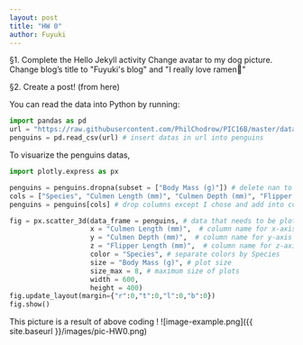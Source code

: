 ```yaml
---
layout: post
title: "HW 0"
author: Fuyuki
---
```

 
§1. Complete the Hello Jekyll activity
Change avatar to my dog picture.
Change blog’s title to "Fuyuki's blog" and "I really love ramen🍜"


§2. Create a post! (from here)

You can read the data into Python by running:

```python
import pandas as pd
url = "https://raw.githubusercontent.com/PhilChodrow/PIC16B/master/datasets/palmer_penguins.csv"
penguins = pd.read_csv(url) # insert datas in url into penguins
```
To visuarize the penguins datas,

```python
import plotly.express as px

penguins = penguins.dropna(subset = ["Body Mass (g)"]) # delete nan to avoid error
cols = ["Species", "Culmen Length (mm)", "Culmen Depth (mm)", "Flipper Length (mm)", "Body Mass (g)"]
penguins = penguins[cols] # drop columns except I chose and add into cols

fig = px.scatter_3d(data_frame = penguins, # data that needs to be plotted
                    x = "Culmen Length (mm)",  # column name for x-axis
                    y = "Culmen Depth (mm)",  # column name for y-axis
                    z = "Flipper Length (mm)",  # column name for z-axis
                    color = "Species", # separate colors by Species
                    size = "Body Mass (g)", # plot size
                    size_max = 8, # maximum size of plots
                    width = 600,
                    height = 400)
fig.update_layout(margin={"r":0,"t":0,"l":0,"b":0})
fig.show()
```
This picture is a result of above coding !
![image-example.png]({{ site.baseurl }}/images/pic-HW0.png)